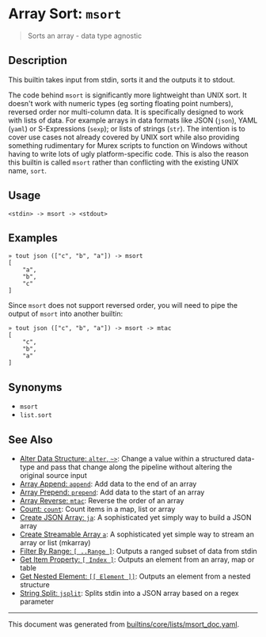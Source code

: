# Array Sort: `msort`

> Sorts an array - data type agnostic

## Description

This builtin takes input from stdin, sorts it and the outputs it to stdout. 

The code behind `msort` is significantly more lightweight than UNIX sort.
It doesn't work with numeric types (eg sorting floating point numbers),
reversed order nor multi-column data. It is specifically designed to work
with lists of data. For example arrays in data formats like JSON (`json`),
YAML (`yaml`) or S-Expressions (`sexp`); or lists of strings (`str`). The
intention is to cover use cases not already covered by UNIX sort while also
providing something rudimentary for Murex scripts to function on Windows
without having to write lots of ugly platform-specific code. This is also
the reason this builtin is called `msort` rather than conflicting with the
existing UNIX name, `sort`.

## Usage

```
<stdin> -> msort -> <stdout>
```

## Examples

```
» tout json (["c", "b", "a"]) -> msort   
[
    "a",
    "b",
    "c"
]
```

Since `msort` does not support reversed order, you will need to pipe the
output of `msort` into another builtin:

```
» tout json (["c", "b", "a"]) -> msort -> mtac 
[
    "c",
    "b",
    "a"
]
```

## Synonyms

* `msort`
* `list.sort`


## See Also

* [Alter Data Structure: `alter`, `~>`](../commands/alter.md):
  Change a value within a structured data-type and pass that change along the pipeline without altering the original source input
* [Array Append: `append`](../commands/append.md):
  Add data to the end of an array
* [Array Prepend: `prepend`](../commands/prepend.md):
  Add data to the start of an array
* [Array Reverse: `mtac`](../commands/mtac.md):
  Reverse the order of an array
* [Count: `count`](../commands/count.md):
  Count items in a map, list or array
* [Create JSON Array: `ja`](../commands/ja.md):
  A sophisticated yet simply way to build a JSON array
* [Create Streamable Array `a`](../commands/a.md):
  A sophisticated yet simple way to stream an array or list (mkarray)
* [Filter By Range: `[ ..Range ]`](../parser/range.md):
  Outputs a ranged subset of data from stdin
* [Get Item Property: `[ Index ]`](../parser/item-index.md):
  Outputs an element from an array, map or table
* [Get Nested Element: `[[ Element ]]`](../parser/element.md):
  Outputs an element from a nested structure
* [String Split: `jsplit`](../commands/jsplit.md):
  Splits stdin into a JSON array based on a regex parameter

<hr/>

This document was generated from [builtins/core/lists/msort_doc.yaml](https://github.com/lmorg/murex/blob/master/builtins/core/lists/msort_doc.yaml).